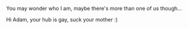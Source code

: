 You may wonder who I am, maybe there's more than one of us though...

Hi Adam, your hub is gay, suck your mother :) 
